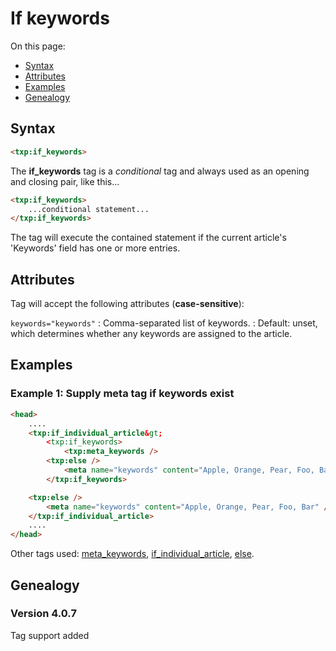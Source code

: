 # If keywords

On this page:

* [Syntax](#syntax)
* [Attributes](#attributes)
* [Examples](#examples)
* [Genealogy](#genealogy)

## Syntax

~~~ html
<txp:if_keywords>
~~~

The **if_keywords** tag is a *conditional* tag and always used as an opening and closing pair, like this...

~~~ html
<txp:if_keywords>
    ...conditional statement...
</txp:if_keywords>
~~~

The tag will execute the contained statement if the current article's 'Keywords' field has one or more entries.

## Attributes

Tag will accept the following attributes (**case-sensitive**):

`keywords="keywords"`
: Comma-separated list of keywords.
: Default: unset, which determines whether any keywords are assigned to the article.

## Examples

### Example 1: Supply meta tag if keywords exist

~~~ html
<head>
    ....
    <txp:if_individual_article&gt;
        <txp:if_keywords>
            <txp:meta_keywords />
        <txp:else />
            <meta name="keywords" content="Apple, Orange, Pear, Foo, Bar" />
        </txp:if_keywords>

    <txp:else />
        <meta name="keywords" content="Apple, Orange, Pear, Foo, Bar" />
    </txp:if_individual_article>
    ....
</head>
~~~

Other tags used: [meta_keywords](meta-keywords), [if_individual_article](if-individual-article), [else](else).

## Genealogy

### Version 4.0.7

Tag support added
